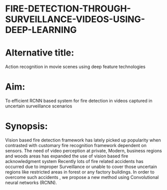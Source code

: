 # FIRE-DETECTION-THROUGH-SURVEILLANCE-VIDEOS-USING-DEEP-LEARNING
# Alternative title:
Action recognition in movie scenes using deep feature technologies
# Aim:
To efficient RCNN based system for fire detection in videos captured in uncertain
surveillance scenarios
# Synopsis:
Vision based fire detection framework has lately picked up popularity when contrasted
with customary fire recognition framework dependent on sensors. The need of video perception
at private, Modern, business regions and woods areas has expanded the use of vision based fire
acknowledgment system Recently lots of fire related accidents has occurred due to improper
Surveillance or unable to cover those uncertain regions like restricted areas in forest or any
factory buildings. In order to overcome such accidents , we propose a new method using
Convolutional neural networks (RCNN).
